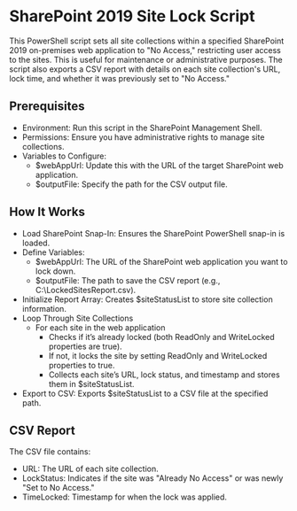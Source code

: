 # SharePoint 2019 Site Lock Script

This PowerShell script sets all site collections within a specified SharePoint 2019 on-premises web application to "No Access," restricting user access to the sites. This is useful for maintenance or administrative purposes. The script also exports a CSV report with details on each site collection's URL, lock time, and whether it was previously set to "No Access."

## Prerequisites

+ Environment: Run this script in the SharePoint Management Shell.
+ Permissions: Ensure you have administrative rights to manage site collections.
+ Variables to Configure:
  + $webAppUrl: Update this with the URL of the target SharePoint web application.
  + $outputFile: Specify the path for the CSV output file.

## How It Works

+ Load SharePoint Snap-In: Ensures the SharePoint PowerShell snap-in is loaded.
+ Define Variables:
  + $webAppUrl: The URL of the SharePoint web application you want to lock down.
  + $outputFile: The path to save the CSV report (e.g., C:\LockedSitesReport.csv).
+ Initialize Report Array: Creates $siteStatusList to store site collection information.
+ Loop Through Site Collections
  +  For each site in the web application
      + Checks if it’s already locked (both ReadOnly and WriteLocked properties are true).
      + If not, it locks the site by setting ReadOnly and WriteLocked properties to true.
      + Collects each site’s URL, lock status, and timestamp and stores them in $siteStatusList.
+ Export to CSV: Exports $siteStatusList to a CSV file at the specified path.

## CSV Report
The CSV file contains:

+ URL: The URL of each site collection.
+ LockStatus: Indicates if the site was "Already No Access" or was newly "Set to No Access."
+ TimeLocked: Timestamp for when the lock was applied.
